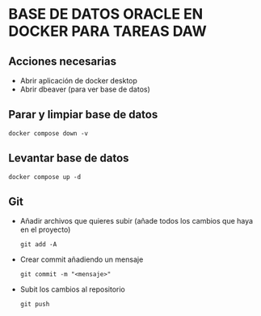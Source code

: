# BASE DE DATOS ORACLE EN DOCKER PARA TAREAS DAW

## Acciones necesarias
* Abrir aplicación de docker desktop
* Abrir dbeaver (para ver base de datos)

## Parar y limpiar base de datos
```
docker compose down -v
```

## Levantar base de datos 
```
docker compose up -d
```

## Git
* Añadir archivos que quieres subir (añade todos los cambios que haya en el proyecto)
  ```
  git add -A
  ```
* Crear commit añadiendo un mensaje
  ```
  git commit -m "<mensaje>"
  ```
* Subit los cambios al repositorio
  ```
  git push
  ```
